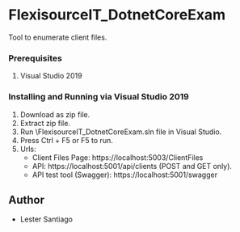# FlexisourceIT_DotnetCoreExam

Tool to enumerate client files.

### Prerequisites

1) Visual Studio 2019

### Installing and Running via Visual Studio 2019

1) Download as zip file.
2) Extract zip file.
3) Run \FlexisourceIT_DotnetCoreExam.sln file in Visual Studio.
4) Press Ctrl + F5 or F5 to run.
5) Urls:
	* Client Files Page: https://localhost:5003/ClientFiles
	* API: https://localhost:5001/api/clients (POST and GET only).
	* API test tool (Swagger): https://localhost:5001/swagger

## Author

* Lester Santiago
